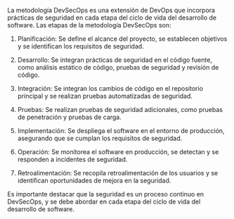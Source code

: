La metodología DevSecOps es una extensión de DevOps que incorpora prácticas de seguridad en cada etapa del ciclo de vida del desarrollo de software. Las etapas de la metodología DevSecOps son:

1. Planificación: Se define el alcance del proyecto, se establecen objetivos y se identifican los requisitos de seguridad.

2. Desarrollo: Se integran prácticas de seguridad en el código fuente, como análisis estático de código, pruebas de seguridad y revisión de código.

3. Integración: Se integran los cambios de código en el repositorio principal y se realizan pruebas automatizadas de seguridad.

4. Pruebas: Se realizan pruebas de seguridad adicionales, como pruebas de penetración y pruebas de carga.

5. Implementación: Se despliega el software en el entorno de producción, asegurando que se cumplan los requisitos de seguridad.

6. Operación: Se monitorea el software en producción, se detectan y se responden a incidentes de seguridad.

7. Retroalimentación: Se recopila retroalimentación de los usuarios y se identifican oportunidades de mejora en la seguridad.

Es importante destacar que la seguridad es un proceso continuo en DevSecOps, y se debe abordar en cada etapa del ciclo de vida del desarrollo de software.